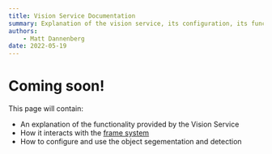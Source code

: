 ```yaml
---
title: Vision Service Documentation
summary: Explanation of the vision service, its configuration, its functionality, and its interfaces.
authors:
    - Matt Dannenberg
date: 2022-05-19
---
```

# Coming soon!
This page will contain:

- An explanation of the functionality provided by the Vision Service
- How it interacts with the [frame system](appendix/framesystem)
- How to configure and use the object segementation and detection
